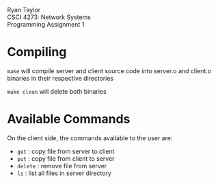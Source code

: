 Ryan Taylor  
CSCI 4273: Network Systems  
Programming Assignment 1  

# Compiling
```make``` will compile server and client source code into server.o and client.o binaries in their respective directories

```make clean``` will delete both binaries

# Available Commands
On the client side, the commands available to the user are:
- ```get``` : copy file from server to client
- ```put``` : copy file from client to server
- ```delete``` : remove file from server
- ```ls``` : list all files in server directory